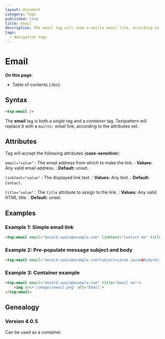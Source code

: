```yaml
---
layout: document
category: Tags
published: true
title: Email
description: The email tag will show a mailto email link, according to the attributes set.
tags:
  - Navigation tags
---
```


# Email

**On this page**:

* Table of contents
{:toc}

## Syntax

~~~ html
<txp:email />
~~~

The **email** tag is both a *single* tag and a *container* tag. Textpattern will replace it with a `mailto:` email link, according to the attributes set.

## Attributes

Tag will accept the following attributes (**case-sensitive**):

`email="value"`
: The email address from which to make the link.
: **Values:** Any valid email address.
: **Default:** unset.

`linktext="value"`
: The displayed link text.
: **Values:** Any text.
: **Default:** `Contact`.

`title="value"`
: The `title` attribute to assign to the link.
: **Values:** Any valid HTML title.
: **Default:** unset.

## Examples

### Example 1: Simple email link

~~~ html
<txp:email email="donald.swain@example.com" linktext="Contact me" title="Send me an email" />
~~~

### Example 2: Pre-populate message subject and body

~~~ html
<txp:email email="donald.swain@example.com?subject=Lorem ipsum&body=Sit amet…" />
~~~

### Example 3: Container example

~~~ html
<txp:email email="donald.swain@example.com" title="Email me!">
    <img src="/images/email.png" alt="Email">
</txp:email>
~~~

## Genealogy

### Version 4.0.5

Can be used as a container.
